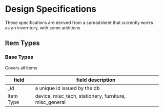 # Design Specifications

These specifications are derived from a spreadsheet that currently 
 works as an inverntory, with some additions
 
## Item Types 

### Base Types

Covers all items

|field		| field description            |
|-----------|-------------------------------|
| _id |  a unique id issued by the db |
| Item Type |  device, misc_tech, stationery,  furniture, misc_general |
 
    
